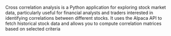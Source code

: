 Cross correlation analysis is a Python application for exploring stock market data, particularly useful for financial analysts and traders interested in identifying correlations between different stocks. It uses the Alpaca API to fetch historical stock data and allows you to compute correlation matrices based on selected criteria
